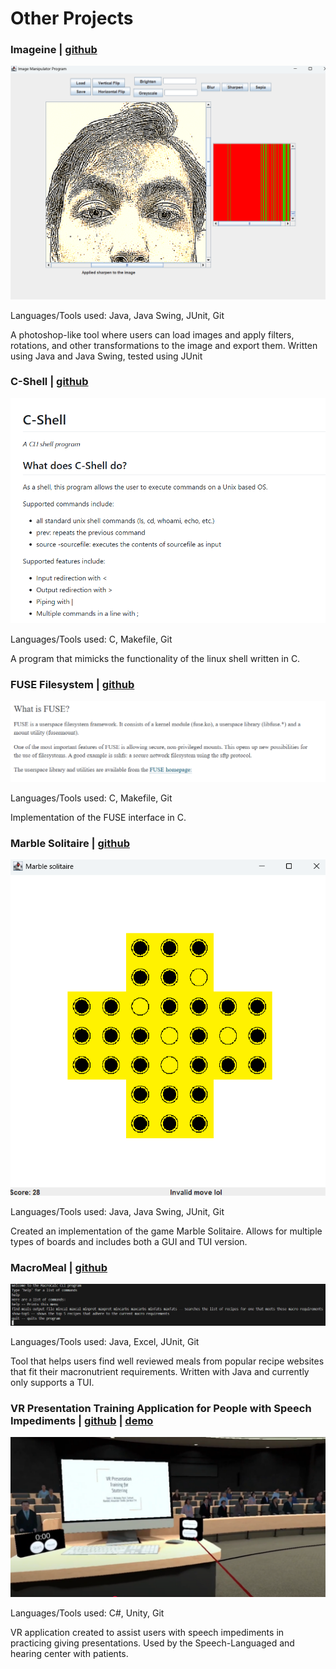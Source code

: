 # Other Projects

### Imageine | [github](https://github.com/ramjsandal/Imageine/)

![alt text](imageine.png)

Languages/Tools used: Java, Java Swing, JUnit, Git

A photoshop-like tool where users can load images and apply filters, rotations, and other transformations to the image and export them.
Written using Java and Java Swing, tested using JUnit

### C-Shell | [github](https://github.com/ramjsandal/C-Shell/)

![alt text](cshell.png)

Languages/Tools used: C, Makefile, Git

A program that mimicks the functionality of the linux shell written in C.

### FUSE Filesystem | [github](https://github.com/ramjsandal/FUSEFilesystem/)

![alt text](fuse.png)

Languages/Tools used: C, Makefile, Git

Implementation of the FUSE interface in C.

### Marble Solitaire | [github](https://github.com/ramjsandal/MarbleSolitaire/)

![alt text](marbleSolitaire.png)

Languages/Tools used: Java, Java Swing, JUnit, Git

Created an implementation of the game Marble Solitaire. Allows for multiple types of boards and includes both a GUI and TUI version.

### MacroMeal | [github](https://github.com/ramjsandal/MacroMeal)

![alt text](macroMeal.png)

Languages/Tools used: Java, Excel, JUnit, Git

Tool that helps users find well reviewed meals from popular recipe websites that fit their macronutrient requirements. Written with Java and currently only supports a TUI. 

### VR Presentation Training Application for People with Speech Impediments | [github](https://github.com/nsp5488/VR-Presentation-Training-for-Stuttering) | [demo](https://www.youtube.com/watch?v=XnOVqCA4Q3c&ab_channel=NicholasPatel)

![alt text](vrStutterTraining.png)

Languages/Tools used: C#, Unity, Git

VR application created to assist users with speech impediments in practicing giving presentations. Used by the Speech-Languaged and hearing center with patients.